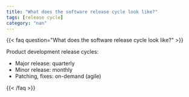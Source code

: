 ```yaml
---
title: "What does the software release cycle look like?"
tags: [release cycle]
category: "nan"
---
```


<!-- QUESTION -->

{{< faq question="What does the software release cycle look like?" >}}

<!-- ANSWER -->

Product development release cycles:

- Major release: quarterly
- Minor release: monthly
- Patching, fixes: on-demand (agile)

{{< /faq >}}
